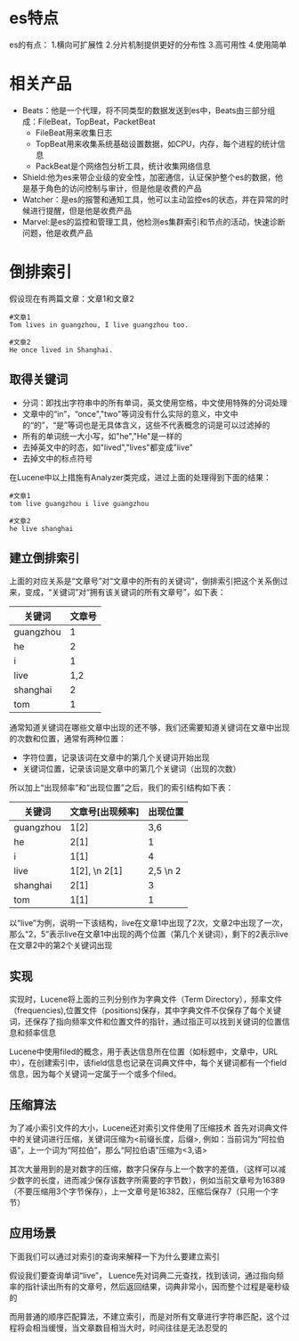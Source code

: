 # es特点

es的有点：
1.横向可扩展性
2.分片机制提供更好的分布性
3.高可用性
4.使用简单


# 相关产品

* Beats：他是一个代理，将不同类型的数据发送到es中，Beats由三部分组成：FileBeat，TopBeat，PacketBeat
	* FileBeat用来收集日志
	* TopBeat用来收集系统基础设置数据，如CPU，内存，每个进程的统计信息
	* PackBeat是个网络包分析工具，统计收集网络信息
* Shield:他为es来带企业级的安全性，加密通信，认证保护整个es的数据，他是基于角色的访问控制与审计，但是他是收费的产品
* Watcher：是es的报警和通知工具，他可以主动监控es的状态，并在异常的时候进行提醒，但是他是收费产品
* Marvel:是es的监控和管理工具，他检测es集群索引和节点的活动，快速诊断问题，他是收费产品




# 倒排索引

假设现在有两篇文章：文章1和文章2

```
#文章1
Tom lives in guangzhou, I live guangzhou too.

#文章2
He once lived in Shanghai.

```

## 取得关键词

* 分词：即找出字符串中的所有单词，英文使用空格，中文使用特殊的分词处理
* 文章中的“in”，“once","two"等词没有什么实际的意义，中文中的“的”，“是”等词也是无具体含义，这些不代表概念的词是可以过滤掉的
* 所有的单词统一大小写，如"he","He"是一样的
* 去掉英文中的时态，如"lived","lives"都变成"live"
* 去掉文中的标点符号

在Lucene中以上措施有Analyzer类完成，进过上面的处理得到下面的结果：

```
#文章1
tom live guangzhou i live guangzhou

#文章2
he live shanghai

```


## 建立倒排索引

上面的对应关系是“文章号”对“文章中的所有的关键词”，倒排索引把这个关系倒过来，变成，“关键词”对“拥有该关键词的所有文章号”，如下表：

|关键词|文章号|
|-----|------|
|guangzhou|1|
|he|2|
|i|1|
|live|1,2|
|shanghai|2|
|tom|1|


通常知道关键词在哪些文章中出现的还不够，我们还需要知道关键词在文章中出现的次数和位置，通常有两种位置：
* 字符位置，记录该词在文章中的第几个关键词开始出现
* 关键词位置，记录该词是文章中的第几个关键词（出现的次数）

所以加上“出现频率”和“出现位置”之后，我们的索引结构如下表：

|关键词|文章号[出现频率]|出现位置|
|-----|------|---------------|
|guangzhou|1[2]|3,6|
|he|2[1]|1|
|i|1[1]|4|
|live|1[2], \n		2[1]|2,5 \n	2|
|shanghai|2[1]|3|
|tom|1[1]|1|

以“live”为例，说明一下该结构，live在文章1中出现了2次，文章2中出现了一次，那么“2，5”表示live在文章1中出现的两个位置（第几个关键词），剩下的2表示live在文章2中的第2个关键词出现


## 实现

实现时，Lucene将上面的三列分别作为字典文件（Term Directory），频率文件（frequencies),位置文件（positions)保存，其中字典文件不仅保存了每个关键词，还保存了指向频率文件和位置文件的指针，通过指正可以找到关键词的位置信息和频率信息

Lucene中使用filed的概念，用于表达信息所在位置（如标题中，文章中，URL中），在创建索引中，该field信息也记录在词典文件中，每个关键词都有一个field信息，因为每个关键词一定属于一个或多个filed。


## 压缩算法

为了减小索引文件的大小，Lucene还对索引文件使用了压缩技术
首先对词典文件中的关键词进行压缩，关键词压缩为<前缀长度，后缀>, 例如：当前词为“阿拉伯语”，上一个词为“阿拉伯”，那么“阿拉伯语”压缩为<3,语>

其次大量用到的是对数字的压缩，数字只保存与上一个数字的差值，（这样可以减少数字的长度，进而减少保存该数字所需要的字节数），例如当前文章号为16389（不要压缩用3个字节保存），上一文章号是16382，压缩后保存7（只用一个字节）

## 应用场景

下面我们可以通过对索引的查询来解释一下为什么要建立索引

假设我们要查询单词“live”， Luence先对词典二元查找，找到该词，通过指向频率的指针读出所有的文章号，然后返回结果，词典非常小，因而整个过程是毫秒级的

而用普通的顺序匹配算法，不建立索引，而是对所有文章进行字符串匹配，这个过程将会相当缓慢，当文章数目相当大时，时间往往是无法忍受的














